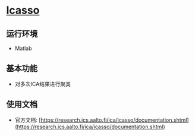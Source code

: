 # [Icasso](https://research.ics.aalto.fi/ica/icasso/)

## 运行环境

* Matlab

## 基本功能

* 对多次ICA结果进行聚类

## 使用文档

* 官方文档: [https://research.ics.aalto.fi/ica/icasso/documentation.shtml](https://research.ics.aalto.fi/ica/icasso/documentation.shtml)

